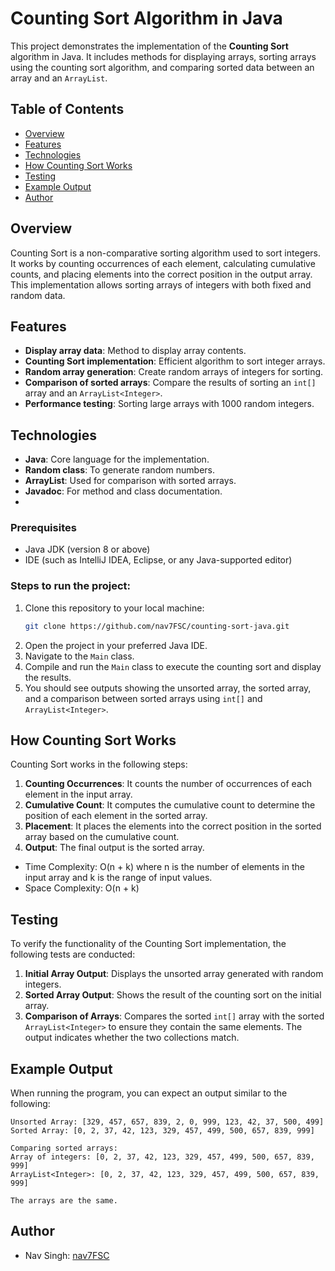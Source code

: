 # Counting Sort Algorithm in Java

This project demonstrates the implementation of the **Counting Sort** algorithm in Java. It includes methods for displaying arrays, sorting arrays using the counting sort algorithm, and comparing sorted data between an array and an `ArrayList`.

## Table of Contents

- [Overview](#overview)
- [Features](#features)
- [Technologies](#technologies)
- [How Counting Sort Works](#how-counting-sort-works)
- [Testing](#testing)
- [Example Output](#example-output)
- [Author](#author)

## Overview

Counting Sort is a non-comparative sorting algorithm used to sort integers. It works by counting occurrences of each element, calculating cumulative counts, and placing elements into the correct position in the output array. This implementation allows sorting arrays of integers with both fixed and random data.

## Features

- **Display array data**: Method to display array contents.
- **Counting Sort implementation**: Efficient algorithm to sort integer arrays.
- **Random array generation**: Create random arrays of integers for sorting.
- **Comparison of sorted arrays**: Compare the results of sorting an `int[]` array and an `ArrayList<Integer>`.
- **Performance testing**: Sorting large arrays with 1000 random integers.

## Technologies

- **Java**: Core language for the implementation.
- **Random class**: To generate random numbers.
- **ArrayList**: Used for comparison with sorted arrays.
- **Javadoc**: For method and class documentation.
- 
### Prerequisites

- Java JDK (version 8 or above)
- IDE (such as IntelliJ IDEA, Eclipse, or any Java-supported editor)

### Steps to run the project:

1. Clone this repository to your local machine:
   ```bash
   git clone https://github.com/nav7FSC/counting-sort-java.git
2. Open the project in your preferred Java IDE.
3. Navigate to the `Main` class.
4. Compile and run the `Main` class to execute the counting sort and display the results.
5. You should see outputs showing the unsorted array, the sorted array, and a comparison between sorted arrays using `int[]` and `ArrayList<Integer>`.

## How Counting Sort Works

Counting Sort works in the following steps:

1. **Counting Occurrences**: It counts the number of occurrences of each element in the input array.
2. **Cumulative Count**: It computes the cumulative count to determine the position of each element in the sorted array.
3. **Placement**: It places the elements into the correct position in the sorted array based on the cumulative count.
4. **Output**: The final output is the sorted array.

- Time Complexity: O(n + k) where n is the number of elements in the input array and k is the range of input values.
- Space Complexity: O(n + k)

## Testing

To verify the functionality of the Counting Sort implementation, the following tests are conducted:

1. **Initial Array Output**: Displays the unsorted array generated with random integers.
2. **Sorted Array Output**: Shows the result of the counting sort on the initial array.
3. **Comparison of Arrays**: Compares the sorted `int[]` array with the sorted `ArrayList<Integer>` to ensure they contain the same elements. The output indicates whether the two collections match.


## Example Output

When running the program, you can expect an output similar to the following:

    Unsorted Array: [329, 457, 657, 839, 2, 0, 999, 123, 42, 37, 500, 499]
    Sorted Array: [0, 2, 37, 42, 123, 329, 457, 499, 500, 657, 839, 999]

    Comparing sorted arrays:
    Array of integers: [0, 2, 37, 42, 123, 329, 457, 499, 500, 657, 839, 999]
    ArrayList<Integer>: [0, 2, 37, 42, 123, 329, 457, 499, 500, 657, 839, 999]

    The arrays are the same.

## Author

- Nav Singh: [nav7FSC](https://github.com/nav7FSC)
